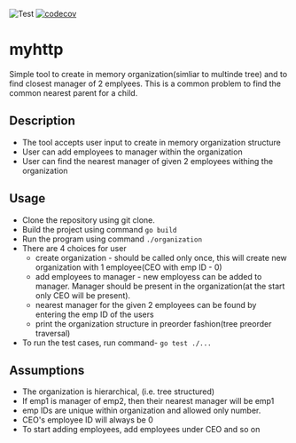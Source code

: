 ![Test](https://github.com/ganeshdipdumbare/organization/workflows/Test/badge.svg) [![codecov](https://codecov.io/gh/ganeshdipdumbare/organization/branch/master/graph/badge.svg)](https://codecov.io/gh/ganeshdipdumbare/organization)
# myhttp

Simple tool to create in memory organization(simliar to multinde tree) and to find closest manager of 2 emplyees.
This is a common problem to find the common nearest parent for a child.

## Description

- The tool accepts user input to create in memory organization structure
- User can add employees to manager within the organization
- User can find the nearest manager of given 2 employees withing the organization

## Usage

- Clone the repository using git clone.
- Build the project using command ``` go build ```
- Run the program using command ``` ./organization ```
- There are 4 choices for user
  - create organization - should be called only once, this will create new organization with 1 employee(CEO with emp ID - 0)
  - add employees to manager - new employess can be added to manager. Manager should be present in the organization(at the start only CEO will be present).
  - nearest manager for the given 2 employees can be found by entering the emp ID of the users
  - print the organization structure in preorder fashion(tree preorder traversal)
- To run the test cases, run command- ``` go test ./... ```

## Assumptions

- The organization is hierarchical, (i.e. tree structured)
- If emp1 is manager of emp2, then their nearest manager will be emp1
- emp IDs are unique within organization and allowed only number.
- CEO's employee ID will always be 0
- To start adding employees, add employees under CEO and so on
